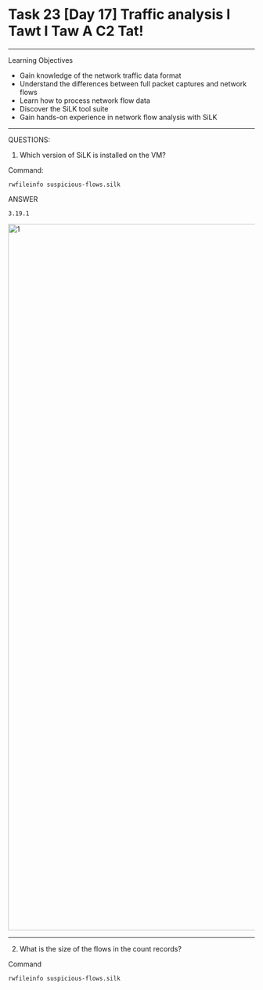 # Task 23  [Day 17] Traffic analysis I Tawt I Taw A C2 Tat!

---

Learning Objectives

- Gain knowledge of the network traffic data format
- Understand the differences between full packet captures and network flows
- Learn how to process network flow data
- Discover the SiLK tool suite
- Gain hands-on experience in network flow analysis with SiLK

---

QUESTIONS:

1. Which version of SiLK is installed on the VM?

Command:
```
rwfileinfo suspicious-flows.silk
```

ANSWER
```
3.19.1
```

<img width="1440" alt="1" src="https://github.com/Lynk4/Advent-of-Cyber-2023/assets/44930131/b7226eba-e066-432f-b7a9-b95264ca85ae">

---

2. What is the size of the flows in the count records?

Command
```
rwfileinfo suspicious-flows.silk
```


